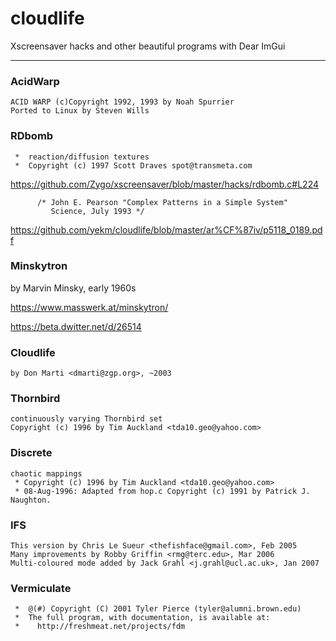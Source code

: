 # cloudlife

Xscreensaver hacks and other beautiful programs with Dear ImGui

---

### AcidWarp
```
ACID WARP (c)Copyright 1992, 1993 by Noah Spurrier
Ported to Linux by Steven Wills
```

### RDbomb
```
 *  reaction/diffusion textures
 *  Copyright (c) 1997 Scott Draves spot@transmeta.com
```

https://github.com/Zygo/xscreensaver/blob/master/hacks/rdbomb.c#L224
```
      /* John E. Pearson "Complex Patterns in a Simple System"
         Science, July 1993 */
```
https://github.com/yekm/cloudlife/blob/master/ar%CF%87iv/p5118_0189.pdf

### Minskytron
by Marvin Minsky, early 1960s

https://www.masswerk.at/minskytron/

https://beta.dwitter.net/d/26514

### Cloudlife
```
by Don Marti <dmarti@zgp.org>, ~2003
```

### Thornbird
```
continuously varying Thornbird set
Copyright (c) 1996 by Tim Auckland <tda10.geo@yahoo.com>
```

### Discrete
```
chaotic mappings
 * Copyright (c) 1996 by Tim Auckland <tda10.geo@yahoo.com>
 * 08-Aug-1996: Adapted from hop.c Copyright (c) 1991 by Patrick J. Naughton.
```

### IFS
```
This version by Chris Le Sueur <thefishface@gmail.com>, Feb 2005
Many improvements by Robby Griffin <rmg@terc.edu>, Mar 2006
Multi-coloured mode added by Jack Grahl <j.grahl@ucl.ac.uk>, Jan 2007
```

### Vermiculate
```
 *  @(#) Copyright (C) 2001 Tyler Pierce (tyler@alumni.brown.edu)
 *  The full program, with documentation, is available at:
 *    http://freshmeat.net/projects/fdm
```
